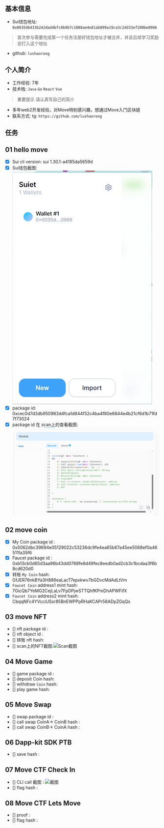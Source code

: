 ## 基本信息
- Sui钱包地址: `0x0035db433b242dad4bfc0b9b7c1088ae4e81ab099a19ca3c2dd33ef200be0966`
> 首次参与需要完成第一个任务注册好钱包地址才被合并，并且后续学习奖励会打入这个地址
- github: `lushaorong`

## 个人简介
- 工作经验: 7年
- 技术栈: `Java` `Go` `React` `Vue`
> 重要提示 请认真写自己的简介
- 多年web2开发经验，对Move特别感兴趣，想通过Move入门区块链
- 联系方式: tg: `https://github.com/lushaorong` 

## 任务

##   01 hello move  
- [x] Sui cli version: sui 1.30.1-a4185da5659d
- [x] Sui钱包截图: ![Sui钱包截图](./images/wallet.png)
- [x] package id: 0xcec0d7d3db950983d4fca1d844f52c4ba4f80e6844e4b21cf6d1b71fd7f73024
- [x] package id 在 scan上的查看截图:![Scan截图](./images/scan.png)

##   02 move coin
- [x] My Coin package id : 0x5062dbc39694e05129022c53236dc9fe4ea65b67a45ee5068ef0a46511fa35f6
- [x] Faucet package id : 0xb13cb0d65d3aa96b43dd0768fe8d49fec8eedb0ad2cb3c1bcdaa3f6b8cd620d0
- [x] 转账 `My Coin` hash: GfJER76nkBYa3H886eaLacT7epxkwv7bGDvcMdAdLtVm
- [x] `Faucet Coin` address1 mint hash: 7GicQb7YeMG2CejLaLv7FpDPjwSTTQhfKPmDhAPWFifX
- [x] `Faucet Coin` address2 mint hash: CbqqNFc4YVcciUSsr85BnEWPPpRHaKCAPr58ADpZGqQs

##   03 move NFT
- [] nft package id :
- [] nft object id : 
- [] 转账 nft  hash:
- [] scan上的NFT截图:![Scan截图](./images/你的图片地址)

##   04 Move Game
- [] game package id :
- [] deposit Coin hash:
- [] withdraw `Coin` hash:
- [] play game hash:

##   05 Move Swap
- [] swap package id :
- [] call swap CoinA-> CoinB  hash :
- [] call swap CoinB-> CoinA  hash :

##   06 Dapp-kit SDK PTB
- [] save hash :

##   07 Move CTF Check In
- [] CLI call 截图 : ![截图](./images/你的图片地址)
- [] flag hash :

##   08 Move CTF Lets Move
- [] proof : 
- [] flag hash :
